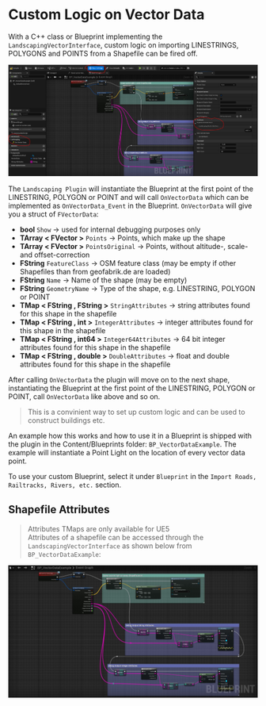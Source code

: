 # Custom Logic on Vector Data

With a C++ class or Blueprint implementing the `LandscapingVectorInterface`, custom logic on importing LINESTRINGS, POLYGONS and POINTS from a Shapefile can be fired off.  

![LandscapingVectorInterface](_media/landscaping_vector_interface.jpg)  

The `Landscaping Plugin` will instantiate the Blueprint at the first point of the LINESTRING, POLYGON or POINT and will call `OnVectorData` which can be implemented as `OnVectorData_Event` in the Blueprint. `OnVectorData` will give you a struct of `FVectorData`:

- __bool__ `Show` -> used for internal debugging purposes only
- __TArray < FVector >__ `Points` -> Points, which make up the shape
- __TArray < FVector >__ `PointsOriginal` -> Points, without altitude-, scale- and offset-correction
- __FString__ `FeatureClass` -> OSM feature class (may be empty if other Shapefiles than from geofabrik.de are loaded)
- __FString__ `Name` -> Name of the shape (may be empty)
- __FString__ `GeometryName` -> Type of the shape, e.g. LINESTRING, POLYGON or POINT
- __TMap < FString , FString >__ `StringAttributes` -> string attributes found for this shape in the shapefile
- __TMap < FString , int >__ `IntegerAttributes` -> integer attributes found for this shape in the shapefile
- __TMap < FString , int64 >__ `Integer64Attributes` -> 64 bit integer attributes found for this shape in the shapefile
- __TMap < FString , double >__ `DoubleAttributes` -> float and double attributes found for this shape in the shapefile  

After calling `OnVectorData` the plugin will move on to the next shape, instantiating the Blueprint at the first point of the LINESTRING, POLYGON or POINT, call `OnVectorData` like above and so on.

> This is a convinient way to set up custom logic and can be used to construct buildings etc.

An example how this works and how to use it in a Blueprint is shipped with the plugin in the Content/Blueprints folder: `BP_VectorDataExample`.
The example will instantiate a Point Light on the location of every vector data point.

To use your custom Blueprint, select it under `Blueprint` in the `Import Roads, Railtracks, Rivers, etc.` section.

## Shapefile Attributes

> Attributes TMaps are only available for UE5  
Attributes of a shapefile can be accessed through the `LandscapingVectorInterface` as shown below from `BP_VectorDataExample`:  

![Example Blueprint](_media/shapefile_attributes.jpg)  

